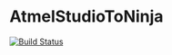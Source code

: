 # AtmelStudioToNinja
[![Build Status](https://travis-ci.org/alunegov/AtmelStudioToNinja.svg?branch=master)](https://travis-ci.org/alunegov/AtmelStudioToNinja)